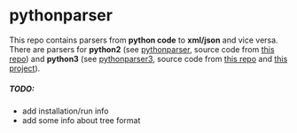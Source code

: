 # pythonparser

This repo contains parsers from **python code** to **xml/json** and vice versa.
There are parsers for **python2** (see [pythonparser](src/main/python/pythonparser-2.py), source code from [this repo](https://github.com/GumTreeDiff/pythonparser)) and **python3** (see [pythonparser3](src/main/python/pythonparser-3.py), source code from [this repo](https://github.com/Varal7/pythonparser) and [this project](https://eth-sri.github.io/py150)). 


##### TODO: 
- add installation/run info 
- add some info about tree format

